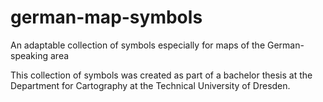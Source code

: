# german-map-symbols
An adaptable collection of symbols especially for maps of the German-speaking area 

This collection of symbols was created as part of a bachelor thesis at the Department for Cartography at the Technical University of Dresden. 
